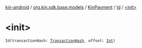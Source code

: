[kin-android](../../../index.md) / [org.kin.sdk.base.models](../../index.md) / [KinPayment](../index.md) / [Id](index.md) / [&lt;init&gt;](./-init-.md)

# &lt;init&gt;

`Id(transactionHash: `[`TransactionHash`](../../-transaction-hash/index.md)`, offset: `[`Int`](https://kotlinlang.org/api/latest/jvm/stdlib/kotlin/-int/index.html)`)`
